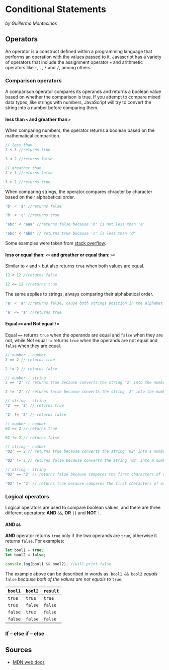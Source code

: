 # Conditional Statements
*by Guillermo Montecinos*

## Operators
An operator is a construct defined within a programming language that performs an operation with the values passed to it. Javascript has a variety of operators that include the assignment operator `=` and arithmetic operators like `+`, `-`, `*` and `/`, among others.
### Comparison operators
A comparison operator compares its operands and returns a boolean value based on whether the comparison is true. If you attempt to compare mixed data types, like strings with numbers, JavaScript will try to convert the string into a number before comparing them.

#### less than `<` and greather than `>`
When comparing numbers, the operator returns a boolean based on the mathematical comparition.

```js
// less than
2 < 3 //returns true 

3 < 2 //returns false 

// greather than
2 > 3 //returns false 

3 > 2 //returns true 
```

When comparing strings, the operator compares chracter by character based on their alphabetical order.
```js
'b' < 'a' //returns false

'b' < 'c' //returns true

'abc' < 'aaa' //returns false because 'b' is not less than 'a'

'abc' < 'abd' // returns true because 'c' is less than 'd'
```
Some examples were taken from [stack overflow](https://stackoverflow.com/questions/10863092/why-is-string-11-less-than-string-3).

#### less or equal than: `<=` and greather or equal than: `>=`
Similar to `<` and `>` but also returns `true` when both values are equal.
```js
12 < 12 //returns false

12 <= 12 //returns true
```

The same applies to strings, always comparing their alphabetical order.

```js
'a' < 'a' //returns false, cause both strings position in the alphabet are the same, thus not different

'a' <= 'a' //returns true
```

#### Equal `==` and Not equal `!=`
Equal `==` returns `true` when the operands are equal and `false` when they are not, while Not equal `!=` returns `true` when the operands are not equal and `false` when they are equal.

```js
// number - number
2 == 2 // returns true

2 != 2 // returns false

// number - string
2 == '2' // returns true because converts the string '2' into the number 2

2 != '2' // returns false because converts the string '2' into the number 2, then both numbers are equal

// string – string
'2' == '2' // returns true

'2' != '2' // returns false

// number – number
02 == 2 // returns true

02 != 2 // returns false

// string – number
'02' == 2 // returns true because converts the string '02' into a number: 2

'02' != 2 // returns false because converts the string '02' into a number: 2, which is equal to 2

// string - string
'02' == '2' // returns false because compares the first characters of each string, and '2' is not equal to '2'

'02' != '2' // returns true because compares the first characters of each string, and '2' is not equal to '2'
```

### Logical operators
Logical operators are used to compare boolean values, and there are three different operators: **AND** `&&`, **OR** `||` and **NOT** `!`.

#### **AND** `&&`
**AND** operator returns `true` only if the two operands are `true`, otherwise it returns `false`. For examples:

```js
let bool1 = true;
let bool2 = false;

console.log(bool1 && bool2); //will print false
```

The example above can be described in words as: `bool1 && bool2` *equals* `false` *because both of the values are not equals to* `true`.

|`bool1`|`bool2`|`result`|
|---|---|---|
|`true`|`true`|`true`|
|`true`|`false`|`false`|
|`false`|`true`|`false`|
|`false`|`false`|`false`|

### If – else if – else

## Sources
* [MDN web docs](https://developer.mozilla.org/en-US/docs/Web/JavaScript/Guide/Expressions_and_Operators)